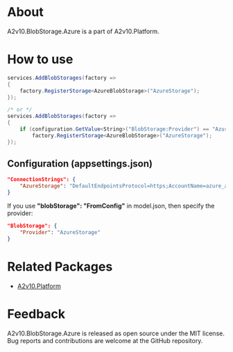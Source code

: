 ﻿# About

A2v10.BlobStorage.Azure is a part of A2v10.Platform.

# How to use

```csharp
services.AddBlobStorages(factory =>
{
	factory.RegisterStorage<AzureBlobStorage>("AzureStorage");
});

/* or */
services.AddBlobStorages(factory =>
{
	if (configuration.GetValue<String>("BlobStorage:Provider") == "AzureStorage")
		factory.RegisterStorage<AzureBlobStorage>("AzureStorage");
});
```

## Configuration (appsettings.json)
```json
"ConnectionStrings": {
	"AzureStorage": "DefaultEndpointsProtocol=https;AccountName=azure_account_name;AccountKey=azure_account_key;EndpointSuffix=core.windows.net",
}
```

If you use **"blobStorage": "FromConfig"** in model.json, then specify the provider:
```json
"BlobStorage": {
	"Provider": "AzureStorage"
}
```


# Related Packages

* [A2v10.Platform](https://www.nuget.org/packages/A2v10.Platform)

# Feedback

A2v10.BlobStorage.Azure is released as open source under the MIT license.
Bug reports and contributions are welcome at the GitHub repository.

